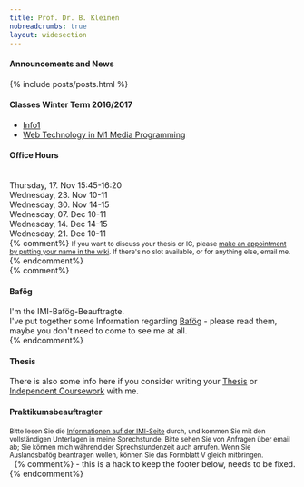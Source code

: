 ```yaml
---
title: Prof. Dr. B. Kleinen
nobreadcrumbs: true
layout: widesection
---
```



<div class = "above">
<h4>Announcements and News</h4>
{% include posts/posts.html %}
</div>



<div class = "box">
<h4>Classes Winter Term 2016/2017</h4>
<ul>
<li><a href = "ws2016/info1/">Info1</a></li>
<li><a href = "ws2016/media-programming-rails/">Web Technology in M1 Media Programming</a></li>
</ul>
</div>


<div class = "box">
<h4>Office Hours</h4>
<br /> Thursday, 17. Nov 15:45-16:20
<br /> Wednesday, 23. Nov 10-11
<br /> Wednesday, 30. Nov 14-15
<br /> Wednesday, 07. Dec 10-11
<br /> Wednesday, 14. Dec 14-15
<br /> Wednesday, 21. Dec 10-11
<br />
{% comment%}
<small>
If you want to discuss your thesis or IC, please <a href="https://github.com/bkleinen/bkleinen.github.io/wiki">make an appointment by putting your name in the wiki</a>. If there's no slot available, or for anything else, email me.
</small>
{% endcomment%}

</div>
{% comment%}
<div class = "box">
<h4>Baf&ouml;g</h4>
I'm the IMI-Baf&ouml;g-Beauftragte.<br/>
I've put together some Information regarding <a href="bafoeg/">Baf&ouml;g</a> - please read them, maybe you don't need to come to see me at all.
</div>
{% endcomment%}
<div class = "box">
<h4>Thesis</h4>
<p>There is also some info here if you consider writing your <a href="thesis/">Thesis</a> or <a href="thesis/independent_coursework">Independent Coursework</a> with me.</p>
</div>  

<div class = "box">
<h4>Praktikumsbeauftragter</h4>
<small>Bitte lesen Sie die <a href="http://imi-bachelor.htw-berlin.de/studium/praktikum/#c10774/">Informationen auf der IMI-Seite</a>
 durch, und kommen Sie mit den vollständigen
Unterlagen in meine Sprechstunde. Bitte sehen Sie von Anfragen über email ab; Sie können mich während der Sprechstundenzeit auch anrufen.
Wenn Sie Auslandsbafög beantragen wollen, können Sie das Formblatt V gleich mitbringen.
</small>
</div>
<div class = "below">
&nbsp;
{% comment%}
- this is a hack to keep the footer below, needs to be fixed.
{% endcomment%}
</div>

